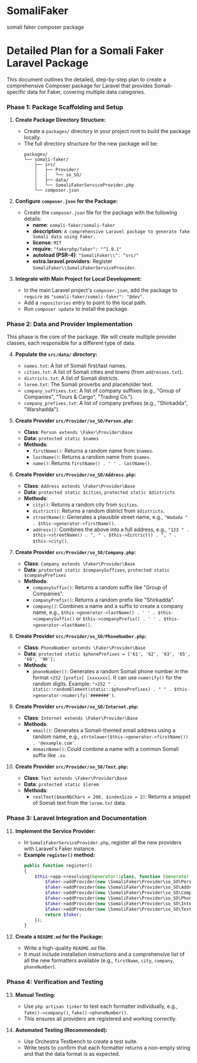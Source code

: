 # SomaliFaker
somali faker composer package

# Detailed Plan for a Somali Faker Laravel Package

This document outlines the detailed, step-by-step plan to create a comprehensive Composer package for Laravel that provides Somali-specific data for Faker, covering multiple data categories.

### Phase 1: Package Scaffolding and Setup

1.  **Create Package Directory Structure:**
    *   Create a `packages/` directory in your project root to build the package locally.
    *   The full directory structure for the new package will be:
        ```
        packages/
        └── somali-faker/
            ├── src/
            │   ├── Provider/
            │   │   └── so_SO/
            │   ├── data/
            │   └── SomaliFakerServiceProvider.php
            └── composer.json
        ```

2.  **Configure `composer.json` for the Package:**
    *   Create the `composer.json` file for the package with the following details:
        *   **name**: `somali-faker/somali-faker`
        *   **description**: `A comprehensive Laravel package to generate fake Somali data using Faker.`
        *   **license**: `MIT`
        *   **require**: `"fakerphp/faker": "^1.9.1"`
        *   **autoload (PSR-4)**: `"SomaliFaker\\": "src/"`
        *   **extra.laravel.providers**: Register `SomaliFaker\\SomaliFakerServiceProvider`.

3.  **Integrate with Main Project for Local Development:**
    *   In the main Laravel project's `composer.json`, add the package to `require` as `"somali-faker/somali-faker": "@dev"`.
    *   Add a `repositories` entry to point to the local path.
    *   Run `composer update` to install the package.

### Phase 2: Data and Provider Implementation

This phase is the core of the package. We will create multiple provider classes, each responsible for a different type of data.

4.  **Populate the `src/data/` directory:**
    *   `names.txt`: A list of Somali first/last names.
    *   `cities.txt`: A list of Somali cities and towns (from `addresses.txt`).
    *   `districts.txt`: A list of Somali districts.
    *   `lorem.txt`: The Somali proverbs and placeholder text.
    *   `company_suffixes.txt`: A list of company suffixes (e.g., "Group of Companies", "Tours & Cargo", "Trading Co.").
    *   `company_prefixes.txt`: A list of company prefixes (e.g., "Shirkadda", "Warshadda").

5.  **Create Provider `src/Provider/so_SO/Person.php`:**
    *   **Class**: `Person extends \Faker\Provider\Base`
    *   **Data**: `protected static $names`
    *   **Methods**:
        *   `firstName()`: Returns a random name from `$names`.
        *   `lastName()`: Returns a random name from `$names`.
        *   `name()`: Returns `firstName() . ' ' . lastName()`.

6.  **Create Provider `src/Provider/so_SO/Address.php`:**
    *   **Class**: `Address extends \Faker\Provider\Base`
    *   **Data**: `protected static $cities`, `protected static $districts`
    *   **Methods**:
        *   `city()`: Returns a random city from `$cities`.
        *   `district()`: Returns a random district from `$districts`.
        *   `streetName()`: Generates a plausible street name, e.g., `"Wadada " . $this->generator->firstName()`.
        *   `address()`: Combines the above into a full address, e.g., `"123 " . $this->streetName() . ", " . $this->district() . ", " . $this->city()`.

7.  **Create Provider `src/Provider/so_SO/Company.php`:**
    *   **Class**: `Company extends \Faker\Provider\Base`
    *   **Data**: `protected static $companySuffixes`, `protected static $companyPrefixes`
    *   **Methods**:
        *   `companySuffix()`: Returns a random suffix like "Group of Companies".
        *   `companyPrefix()`: Returns a random prefix like "Shirkadda".
        *   `company()`: Combines a name and a suffix to create a company name, e.g., `$this->generator->lastName() . ' ' . $this->companySuffix()` or `$this->companyPrefix() . ' ' . $this->generator->lastName()`.

8.  **Create Provider `src/Provider/so_SO/PhoneNumber.php`:**
    *   **Class**: `PhoneNumber extends \Faker\Provider\Base`
    *   **Data**: `protected static $phonePrefixes = ['61', '62', '63', '65', '68', '90'];`
    *   **Methods**:
        *   `phoneNumber()`: Generates a random Somali phone number in the format `+252 [prefix] [xxxxxxx]`. It can use `numerify()` for the random digits. Example: `"+252 " . static::randomElement(static::$phonePrefixes) . " " . $this->generator->numerify('#######')`.

9.  **Create Provider `src/Provider/so_SO/Internet.php`:**
    *   **Class**: `Internet extends \Faker\Provider\Base`
    *   **Methods**:
        *   `email()`: Generates a Somali-themed email address using a random name, e.g., `strtolower($this->generator->firstName()) . '@example.com'`.
        *   `domainName()`: Could combine a name with a common Somali suffix like `.so`.

10. **Create Provider `src/Provider/so_SO/Text.php`:**
    *   **Class**: `Text extends \Faker\Provider\Base`
    *   **Data**: `protected static $lorem`
    *   **Methods**:
        *   `realText($maxNbChars = 200, $indexSize = 2)`: Returns a snippet of Somali text from the `lorem.txt` data.

### Phase 3: Laravel Integration and Documentation

11. **Implement the Service Provider:**
    *   In `SomaliFakerServiceProvider.php`, register all the new providers with Laravel's Faker instance.
    *   **Example `register()` method:**
        ```php
        public function register()
        {
            $this->app->resolving(Generator::class, function (Generator $faker, $app) {
                $faker->addProvider(new \SomaliFaker\Provider\so_SO\Person($faker));
                $faker->addProvider(new \SomaliFaker\Provider\so_SO\Address($faker));
                $faker->addProvider(new \SomaliFaker\Provider\so_SO\Company($faker));
                $faker->addProvider(new \SomaliFaker\Provider\so_SO\PhoneNumber($faker));
                $faker->addProvider(new \SomaliFaker\Provider\so_SO\Internet($faker));
                $faker->addProvider(new \SomaliFaker\Provider\so_SO\Text($faker));
                return $faker;
            });
        }
        ```

12. **Create a `README.md` for the Package:**
    *   Write a high-quality `README.md` file.
    *   It must include installation instructions and a comprehensive list of all the new formatters available (e.g., `firstName`, `city`, `company`, `phoneNumber`).

### Phase 4: Verification and Testing

13. **Manual Testing:**
    *   Use `php artisan tinker` to test each formatter individually, e.g., `fake()->company()`, `fake()->phoneNumber()`.
    *   This ensures all providers are registered and working correctly.

14. **Automated Testing (Recommended):**
    *   Use Orchestra Testbench to create a test suite.
    *   Write tests to confirm that each formatter returns a non-empty string and that the data format is as expected.
